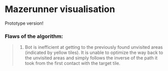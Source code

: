 # Mazerunner visualisation

Prototype version!

### Flaws of the algorithm:
>1. Bot is inefficient at getting to the previously found unvisited areas (indicated by yellow tiles). It is unable to optimize the way back to the unvisited areas and simply follows the inverse of the path it took from the first contact with the target tile.
